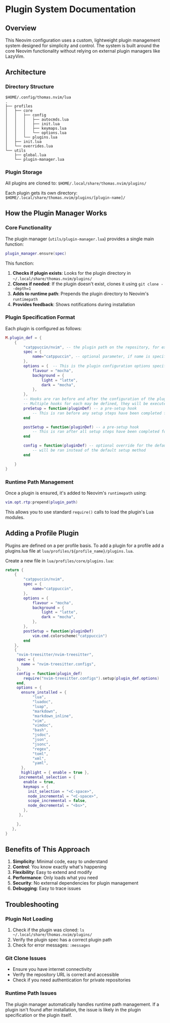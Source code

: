 # Plugin System Documentation

## Overview

This Neovim configuration uses a custom, lightweight plugin management system designed for simplicity and control. The system is built around the core Neovim functionality without relying on external plugin managers like LazyVim.

## Architecture

### Directory Structure

```
$HOME/.config/thomas.nvim/lua
.
├── profiles
│   ├── core
│   │   ├── config
│   │   │   ├── autocmds.lua
│   │   │   ├── init.lua
│   │   │   ├── keymaps.lua
│   │   │   └── options.lua
│   │   └── plugins.lua
│   ├── init.lua
│   └── overrides.lua
└── utils
    ├── global.lua
    └── plugin-manager.lua
```

### Plugin Storage

All plugins are cloned to: `$HOME/.local/share/thomas.nvim/plugins/`

Each plugin gets its own directory: `$HOME/.local/share/thomas.nvim/plugins/[plugin-name]/`

## How the Plugin Manager Works

### Core Functionality

The plugin manager (`utils/plugin-manager.lua`) provides a single main function:

```lua
plugin_manager.ensure(spec)
```

This function:

1. **Checks if plugin exists**: Looks for the plugin directory in `~/.local/share/thomas.nvim/plugins/`
2. **Clones if needed**: If the plugin doesn't exist, clones it using `git clone --depth=1`
3. **Adds to runtime path**: Prepends the plugin directory to Neovim's `runtimepath`
4. **Provides feedback**: Shows notifications during installation

### Plugin Specification Format

Each plugin is configured as follows:

```lua
M.plugin_def = {
    {
        "catppuccin/nvim", -- the plugin path on the repository, for example catppuccin/nvim would correspond to ${NVIM_PLUGIN_REPOSITORY}/catppucin/nvim
        spec = {
            name="catppuccin", -- optional parameter, if name is specified the plugin will be cloned at, if not specified it will be cloned at a normalized path based on the repository path. For example if spec.name is not specified it will be cloned and the plugin path is 'catppuccin/nvim' it will be cloned at `catppucin-nvim` `
        },
        options = {  -- This is the plugin configuration options specified by the plugin in question
            flavour = "mocha",
            background = {
                light = "latte",
                dark = "mocha",
            },
        },
        -- Hooks are ran before and after the configuration of the plugin. 
        -- Multiple hooks for each may be defined, they will be executed in the order specified by the profile priority or according to the lexigraphical order of the  profile names
        preSetup = function(pluginDef) -- a pre-setup hook
            -- This is ran before any setup steps have been completed for the plugin
        end

        postSetup = function(pluginDef) -- a pre-setup hook
            -- This is ran after all setup steps have been completed for the plugin
        end

        config = function(pluginDef) -- optional override for the default 'setup' method
            -- will be ran instead of the default setup method
        end

    }
}
```

### Runtime Path Management

Once a plugin is ensured, it's added to Neovim's `runtimepath` using:

```lua
vim.opt.rtp:prepend(plugin_path)
```

This allows you to use standard `require()` calls to load the plugin's Lua modules.

## Adding a Profile Plugin

Plugins are defined on a per profile basis. To add a plugin for a profile add a plugins.lua file at `lua/profiles/${profile_name}/plugins.lua`. 

Create a new file in `lua/profiles/core/plugins.lua`:

```lua
return {
    {
        "catppuccin/nvim",
        spec = {
            name="catppuccin",
        },
        options = {
            flavour = "mocha",
            background = {
                light = "latte",
                dark = "mocha",
            },
        },
        postSetup = function(pluginDef)
            vim.cmd.colorscheme("catppuccin")
        end
    },
    {
     "nvim-treesitter/nvim-treesitter",
     spec = {
       name = "nvim-treesitter.configs",
     },
     config = function(plugin_def)
        require("nvim-treesitter.configs").setup(plugin_def.options)
     end,
     options = {
       ensure_installed = {
            "lua",
            "luadoc",
            "luap",
            "markdown",
            "markdown_inline",
            "vim",
            "vimdoc",
            "bash",
            "jsdoc",
            "json",
            "jsonc",
            "regex",
            "toml",
            "xml",
            "yaml",
       },
       highlight = { enable = true },
      incremental_selection = {
        enable = true,
        keymaps = {
          init_selection = "<C-space>",
          node_incremental = "<C-space>",
          scope_incremental = false,
          node_decremental = "<bs>",
        },
      },

     },
   },
}
```
## Benefits of This Approach

1. **Simplicity**: Minimal code, easy to understand
2. **Control**: You know exactly what's happening
3. **Flexibility**: Easy to extend and modify
4. **Performance**: Only loads what you need
5. **Security**: No external dependencies for plugin management
6. **Debugging**: Easy to trace issues

## Troubleshooting

### Plugin Not Loading

1. Check if the plugin was cloned: `ls ~/.local/share/thomas.nvim/plugins/`
2. Verify the plugin spec has a correct plugin path
3. Check for error messages: `:messages`

### Git Clone Issues

- Ensure you have internet connectivity
- Verify the repository URL is correct and accessible
- Check if you need authentication for private repositories

### Runtime Path Issues

The plugin manager automatically handles runtime path management. If a plugin isn't found after installation, the issue is likely in the plugin specification or the plugin itself.
